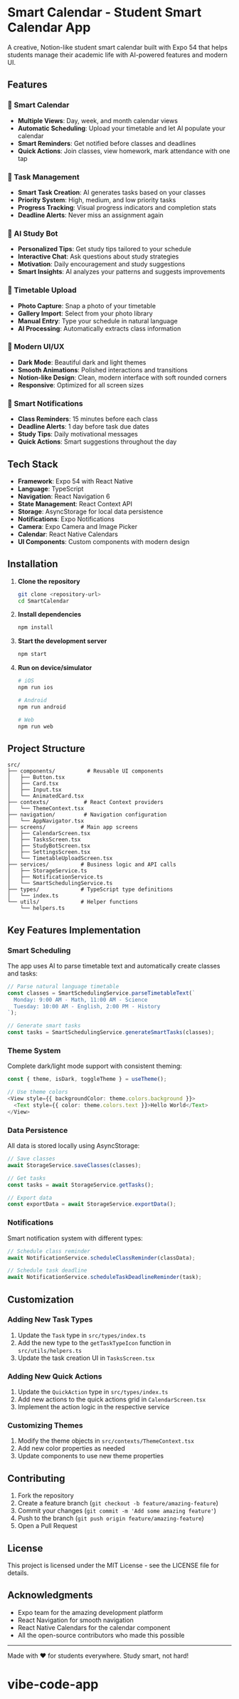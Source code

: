 # Smart Calendar - Student Smart Calendar App

A creative, Notion-like student smart calendar built with Expo 54 that helps students manage their academic life with AI-powered features and modern UI.

## Features

### 📅 Smart Calendar
- **Multiple Views**: Day, week, and month calendar views
- **Automatic Scheduling**: Upload your timetable and let AI populate your calendar
- **Smart Reminders**: Get notified before classes and deadlines
- **Quick Actions**: Join classes, view homework, mark attendance with one tap

### 📝 Task Management
- **Smart Task Creation**: AI generates tasks based on your classes
- **Priority System**: High, medium, and low priority tasks
- **Progress Tracking**: Visual progress indicators and completion stats
- **Deadline Alerts**: Never miss an assignment again

### 🤖 AI Study Bot
- **Personalized Tips**: Get study tips tailored to your schedule
- **Interactive Chat**: Ask questions about study strategies
- **Motivation**: Daily encouragement and study suggestions
- **Smart Insights**: AI analyzes your patterns and suggests improvements

### 📸 Timetable Upload
- **Photo Capture**: Snap a photo of your timetable
- **Gallery Import**: Select from your photo library
- **Manual Entry**: Type your schedule in natural language
- **AI Processing**: Automatically extracts class information

### 🎨 Modern UI/UX
- **Dark Mode**: Beautiful dark and light themes
- **Smooth Animations**: Polished interactions and transitions
- **Notion-like Design**: Clean, modern interface with soft rounded corners
- **Responsive**: Optimized for all screen sizes

### 🔔 Smart Notifications
- **Class Reminders**: 15 minutes before each class
- **Deadline Alerts**: 1 day before task due dates
- **Study Tips**: Daily motivational messages
- **Quick Actions**: Smart suggestions throughout the day

## Tech Stack

- **Framework**: Expo 54 with React Native
- **Language**: TypeScript
- **Navigation**: React Navigation 6
- **State Management**: React Context API
- **Storage**: AsyncStorage for local data persistence
- **Notifications**: Expo Notifications
- **Camera**: Expo Camera and Image Picker
- **Calendar**: React Native Calendars
- **UI Components**: Custom components with modern design

## Installation

1. **Clone the repository**
   ```bash
   git clone <repository-url>
   cd SmartCalendar
   ```

2. **Install dependencies**
   ```bash
   npm install
   ```

3. **Start the development server**
   ```bash
   npm start
   ```

4. **Run on device/simulator**
   ```bash
   # iOS
   npm run ios
   
   # Android
   npm run android
   
   # Web
   npm run web
   ```

## Project Structure

```
src/
├── components/          # Reusable UI components
│   ├── Button.tsx
│   ├── Card.tsx
│   ├── Input.tsx
│   └── AnimatedCard.tsx
├── contexts/           # React Context providers
│   └── ThemeContext.tsx
├── navigation/         # Navigation configuration
│   └── AppNavigator.tsx
├── screens/           # Main app screens
│   ├── CalendarScreen.tsx
│   ├── TasksScreen.tsx
│   ├── StudyBotScreen.tsx
│   ├── SettingsScreen.tsx
│   └── TimetableUploadScreen.tsx
├── services/          # Business logic and API calls
│   ├── StorageService.ts
│   ├── NotificationService.ts
│   └── SmartSchedulingService.ts
├── types/             # TypeScript type definitions
│   └── index.ts
└── utils/             # Helper functions
    └── helpers.ts
```

## Key Features Implementation

### Smart Scheduling
The app uses AI to parse timetable text and automatically create classes and tasks:

```typescript
// Parse natural language timetable
const classes = SmartSchedulingService.parseTimetableText(`
  Monday: 9:00 AM - Math, 11:00 AM - Science
  Tuesday: 10:00 AM - English, 2:00 PM - History
`);

// Generate smart tasks
const tasks = SmartSchedulingService.generateSmartTasks(classes);
```

### Theme System
Complete dark/light mode support with consistent theming:

```typescript
const { theme, isDark, toggleTheme } = useTheme();

// Use theme colors
<View style={{ backgroundColor: theme.colors.background }}>
  <Text style={{ color: theme.colors.text }}>Hello World</Text>
</View>
```

### Data Persistence
All data is stored locally using AsyncStorage:

```typescript
// Save classes
await StorageService.saveClasses(classes);

// Get tasks
const tasks = await StorageService.getTasks();

// Export data
const exportData = await StorageService.exportData();
```

### Notifications
Smart notification system with different types:

```typescript
// Schedule class reminder
await NotificationService.scheduleClassReminder(classData);

// Schedule task deadline
await NotificationService.scheduleTaskDeadlineReminder(task);
```

## Customization

### Adding New Task Types
1. Update the `Task` type in `src/types/index.ts`
2. Add the new type to the `getTaskTypeIcon` function in `src/utils/helpers.ts`
3. Update the task creation UI in `TasksScreen.tsx`

### Adding New Quick Actions
1. Update the `QuickAction` type in `src/types/index.ts`
2. Add new actions to the quick actions grid in `CalendarScreen.tsx`
3. Implement the action logic in the respective service

### Customizing Themes
1. Modify the theme objects in `src/contexts/ThemeContext.tsx`
2. Add new color properties as needed
3. Update components to use new theme properties

## Contributing

1. Fork the repository
2. Create a feature branch (`git checkout -b feature/amazing-feature`)
3. Commit your changes (`git commit -m 'Add some amazing feature'`)
4. Push to the branch (`git push origin feature/amazing-feature`)
5. Open a Pull Request

## License

This project is licensed under the MIT License - see the LICENSE file for details.

## Acknowledgments

- Expo team for the amazing development platform
- React Navigation for smooth navigation
- React Native Calendars for the calendar component
- All the open-source contributors who made this possible

---

Made with ❤️ for students everywhere. Study smart, not hard!
# vibe-code-app
